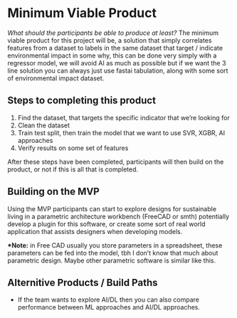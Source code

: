 # Minimum Viable Product

*What should the participants be able to produce at least?*
The minimum viable product for this project will be, a solution that simply correlates features from a dataset to labels in the same dataset that target / indicate environmental impact in some why, this can be done very simply with a regressor model, we will avoid AI as much as possible but if we want the 3 line solution you can always just use fastai tabulation, along with some sort of environmental impact dataset.

## Steps to completing this product

1. Find the dataset, that targets the specific indicator that we’re looking for
2. Clean the dataset
3. Train test split, then train the model that we want to use SVR, XGBR, AI approaches
4. Verify results on some set of features

After these steps have been completed, participants will then build on the product, or not if this is all that is completed.

## Building on the MVP

Using the MVP participants can start to explore designs for sustainable living in a parametric architecture workbench (FreeCAD or smth) potentially develop a plugin for this software, or create some sort of real world application that assists designers when developing models.

**\*Note:** in Free CAD usually you store parameters in a spreadsheet, these parameters can be fed into the model, tbh I don’t know that much about parametric design. Maybe other parametric software is similar like this.

## Alternitive Products / Build Paths

* If the team wants to explore AI/DL then you can also compare performance between ML approaches and AI/DL approaches.

